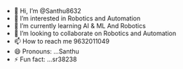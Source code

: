 - 👋 Hi, I’m @Santhu8632
- 👀 I’m interested in Robotics and Automation
- 🌱 I’m currently learning AI & ML And Robotics
- 💞️ I’m looking to collaborate on Robotics and Automation
- 📫 How to reach me 9632011049
- 😄 Pronouns: ...Santhu
- ⚡ Fun fact: ...sr38238

<!---
Santhu8632/Santhu8632 is a ✨ special ✨ repository because its `README.md` (this file) appears on your GitHub profile.
You can click the Preview link to take a look at your changes.
--->
